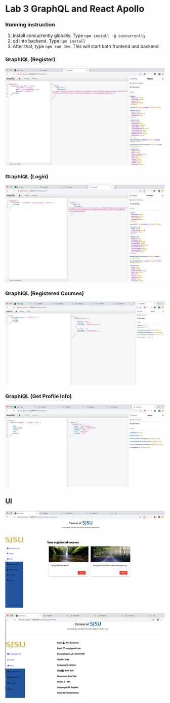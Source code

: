 # Lab 3 GraphQL and React Apollo 
### Running instruction

1. Install concurrently globally. Type ```npm install -g concurrently```
2. cd into backend. Type ```npm install```
3. After that, type ```npm run dev```. This will start both frontend and backend


### GraphiQL (Register)
![alt text](./README_Files/GraphQL_Register.png "Register")

### GraphiQL (Login)
![alt text](./README_Files/GraphQL_Login.png "Login")

### GraphiQL (Registered Courses)
![alt text](./README_Files/GraphQL_Registered_Courses.png "Registered Courses")


### GraphiQL (Get Profile Info)
![alt text](./README_Files/GraphQL_getProfile.png "Get Profile Info")

## UI
![alt text](./README_Files/Registered_Courses.png "Registered_Courses")

![alt text](./README_Files/Profile.png "Profile")




